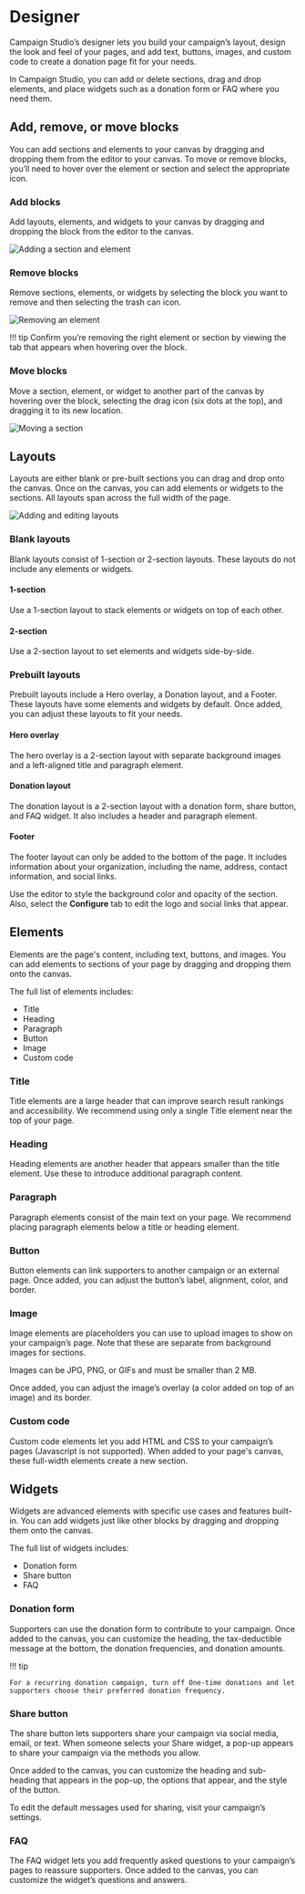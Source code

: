 # Designer

Campaign Studio’s designer lets you build your campaign’s layout, design the look and feel of your pages, and add text, buttons, images, and custom code to create a donation page fit for your needs.

In Campaign Studio, you can add or delete sections, drag and drop elements, and place widgets such as a donation form or FAQ where you need them.

## Add, remove, or move blocks

You can add sections and elements to your canvas by dragging and dropping them from the editor to your canvas. To move or remove blocks, you’ll need to hover over the element or section and select the appropriate icon. 

### Add blocks

Add layouts, elements, and widgets to your canvas by dragging and dropping the block from the editor to the canvas.

![Adding a section and element](assets/campaign-studio/cs-using-layouts.gif)

### Remove blocks

Remove sections, elements, or widgets by selecting the block you want to remove and then selecting the trash can icon.

![Removing an element](assets/campaign-studio/cs-remove-element.gif)

!!! tip
    Confirm you’re removing the right element or section by viewing the tab that appears when hovering over the block.

### Move blocks

Move a section, element, or widget to another part of the canvas by hovering over the block, selecting the drag icon (six dots at the top), and dragging it to its new location.

![Moving a section](assets/campaign-studio/cs-move-sections.gif)

## Layouts

Layouts are either blank or pre-built sections you can drag and drop onto the canvas. Once on the canvas, you can add elements or widgets to the sections. All layouts span across the full width of the page.

![Adding and editing layouts](assets/campaign-studio/cs-using-layouts.gif)

### Blank layouts

Blank layouts consist of 1-section or 2-section layouts. These layouts do not include any elements or widgets. 

#### 1-section

Use a 1-section layout to stack elements or widgets on top of each other.

#### 2-section

Use a 2-section layout to set elements and widgets side-by-side.

### Prebuilt layouts

Prebuilt layouts include a Hero overlay, a Donation layout, and a Footer. These layouts have some elements and widgets by default. Once added, you can adjust these layouts to fit your needs.

#### Hero overlay

The hero overlay is a 2-section layout with separate background images and a left-aligned title and paragraph element.

#### Donation layout

The donation layout is a 2-section layout with a donation form, share button, and FAQ widget. It also includes a header and paragraph element. 

#### Footer

The footer layout can only be added to the bottom of the page. It includes information about your organization, including the name, address, contact information, and social links. 

Use the editor to style the background color and opacity of the section. Also, select the **Configure** tab to edit the logo and social links that appear.

## Elements

Elements are the page's content, including text, buttons, and images. You can add elements to sections of your page by dragging and dropping them onto the canvas.

The full list of elements includes:

* Title
* Heading
* Paragraph
* Button
* Image
* Custom code

### Title

Title elements are a large header that can improve search result rankings and accessibility. We recommend using only a single Title element near the top of your page.

### Heading

Heading elements are another header that appears smaller than the title element. Use these to introduce additional paragraph content.

### Paragraph

Paragraph elements consist of the main text on your page. We recommend placing paragraph elements below a title or heading element.

### Button

Button elements can link supporters to another campaign or an external page. Once added, you can adjust the button’s label, alignment, color, and border.

### Image

Image elements are placeholders you can use to upload images to show on your campaign’s page. Note that these are separate from background images for sections.

Images can be JPG, PNG, or GIFs and must be smaller than 2 MB.

Once added, you can adjust the image’s overlay (a color added on top of an image) and its border.

### Custom code

Custom code elements let you add HTML and CSS to your campaign’s pages (Javascript is not supported). When added to your page's canvas, these full-width elements create a new section.

## Widgets

Widgets are advanced elements with specific use cases and features built-in.  You can add widgets just like other blocks by dragging and dropping them onto the canvas.

The full list of widgets includes:

* Donation form
* Share button
* FAQ

### Donation form

Supporters can use the donation form to contribute to your campaign. Once added to the canvas, you can customize the heading, the tax-deductible message at the bottom, the donation frequencies, and donation amounts. 

!!! tip

    For a recurring donation campaign, turn off One-time donations and let supporters choose their preferred donation frequency.

### Share button

The share button lets supporters share your campaign via social media, email, or text. When someone selects your Share widget, a pop-up appears to share your campaign via the methods you allow. 

Once added to the canvas, you can customize the heading and sub-heading that appears in the pop-up, the options that appear, and the style of the button.

To edit the default messages used for sharing, visit your campaign’s settings. 

### FAQ

The FAQ widget lets you add frequently asked questions to your campaign’s pages to reassure supporters. Once added to the canvas, you can customize the widget’s questions and answers.

